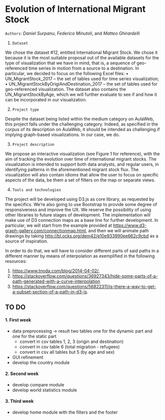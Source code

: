 # Evolution of International Migrant Stock

`Authors`: _Daniel Surpanu_, _Federico Minutoli_, and _Matteo Ghirardelli_

1. `Dataset`

We chose the dataset #12, entitled International Migrant Stock. We chose it because it is the most suitable proposal out of the available datasets for the type of visualization that we have in mind, that is, a sequence of geo-referenced time series in motion from a source to a destination.
In particular, we decided to focus on the following Excel files:
• UN_MigrantStock_2017 – the set of tables used for time series visualization;
• UN_MigrantStockByOrigiAndDestination_2017 – the set of tables used for geo-referenced visualization.
The dataset also contains the UN_MigrantStockByAge, which we will further evaluate to see if and how it can be incorporated in our visualization.

2. `Project type`

Despite the dataset being listed within the medium category on AulaWeb, this project falls under the challenging category. Indeed, as specified in the corpus of its description on AulaWeb, it should be intended as challenging if implying graph-based visualizations. In our case, we do.

3. `Project description`

We propose an interactive visualization (see Figure 1 for reference), with the aim of tracking the evolution over time of international migrant stocks. The visualization is intended to support both data analysts, and regular users, in identifying patterns in the aforementioned migrant stock flux.
The visualization will also contain idioms that allow the user to focus on specific aspects of the data, be them a set of filters on the map or separate views.

4. `Tools and technologies`

The project will be developed using D3.js as core library, as requested by the specifics. We’re also going to use Bootstrap to provide some degree of responsiveness and improve the UX. We reserve the possibility of using other libraries to future stages of development.
The implementation will make use of D3 connection maps as a base line for further development. In particular, we will start from the example provided at https://www.d3-graph-gallery.com/connectionmap.html, and then we will animate path drawings by taking http://bl.ocks.org/dem42/e10e933990ee662c9cbd as a source of inspiration.

In order to do that, we will have to consider different parts of said paths in a different manner by means of interpolation as exemplified in the following resources:

1. https://www.tnoda.com/blog/2014-04-02/,
2. https://stackoverflow.com/questions/36927343/hide-some-parts-of-a-path-generated-with-a-curve-interpolation
3. https://stackoverflow.com/questions/56822311/is-there-a-way-to-get-a-subset-section-of-a-path-in-d3-js.

## TO DO

#### 1. First week

-   data preprocessing -> result two tables one for the dynamic part and one for the static part
    -   convert in csv tables 1, 2, 3 (origin and destination)
    -   convert in csv table 6 (total migration - refugees)
    -   convert in csv all tables but 5 (by age and sex)
-   GUI refinement
-   develop the country module

#### 2. Second week

-   develop compare module
-   develop world statistics module

#### 3. Third week

-   develop home module with the filters and the footer
